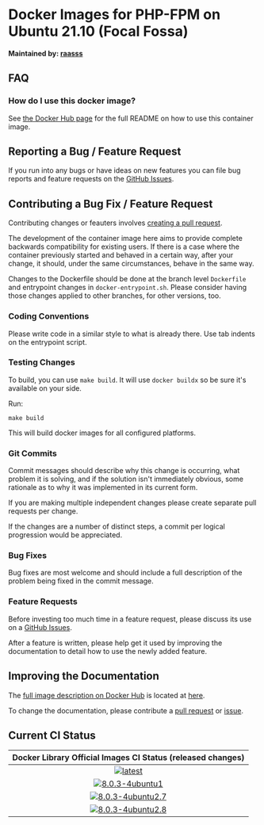 # Docker Images for PHP-FPM on Ubuntu 21.10 (Focal Fossa)

**Maintained by: [raasss](https://github.com/raasss/)**

## FAQ

### How do I use this docker image?

See [the Docker Hub page](https://hub.docker.com/repository/docker/raasss/php-fpm-ubuntu-21.10/general) for the full README on how to use this container image.

## Reporting a Bug / Feature Request

If you run into any bugs or have ideas on new features you can file bug reports and feature requests on the [GitHub Issues](https://github.com/raasss/docker-php-fpm-ubuntu-21.10/issues).

## Contributing a Bug Fix / Feature Request

Contributing changes or feauters involves [creating a pull request](https://github.com/raasss/docker-php-fpm-ubuntu-21.10/pulls).

The development of the container image here aims to provide complete backwards compatibility for existing users. If there is a case where the container previously started and behaved in a certain way, after your change, it should, under the same circumstances, behave in the same way.

Changes to the Dockerfile should be done at the branch level `Dockerfile` and entrypoint changes in `docker-entrypoint.sh`. Please consider having those changes applied to other branches, for other versions, too.

### Coding Conventions

Please write code in a similar style to what is already there. Use tab indents on the entrypoint script.

### Testing Changes

To build, you can use `make build`. It will use `docker buildx` so be sure it's available on your side.

Run:
```
make build
```

This will build docker images for all configured platforms.

### Git Commits

Commit messages should describe why this change is occurring, what problem it is solving, and if the solution isn't immediately obvious, some rationale as to why it was implemented in its current form. 

If you are making multiple independent changes please create separate pull requests per change.

If the changes are a number of distinct steps, a commit per logical progression would be appreciated.

### Bug Fixes

Bug fixes are most welcome and should include a full description of the problem being fixed in the commit message.

### Feature Requests

Before investing too much time in a feature request, please discuss its use on a [GitHub Issues](https://github.com/raasss/docker-php-fpm-ubuntu-21.10/issues).

After a feature is written, please help get it used by improving the documentation to detail how to use the newly added feature.

## Improving the Documentation

The [full image description on Docker Hub](https://hub.docker.com/r/raasss/php-fpm-ubuntu-21.10) is located at [here](https://github.com/raasss/docker-php-fpm-ubuntu-21.10/blob/main/README.docker.io.md).

To change the documentation, please contribute a [pull request](https://github.com/raasss/docker-php-fpm-ubuntu-21.10/pulls) or [issue](https://github.com/raasss/docker-php-fpm-ubuntu-21.10/issues).


## Current CI Status

| Docker Library Official Images CI Status (released changes) |
|:-:|
| [![latest](https://github.com/raasss/docker-php-fpm-ubuntu-21.10/actions/workflows/latest.yml/badge.svg)](https://github.com/raasss/docker-php-fpm-ubuntu-21.10/actions/workflows/latest.yml) |
| [![8.0.3-4ubuntu1](https://github.com/raasss/docker-php-fpm-ubuntu-21.10/actions/workflows/8.0.3-4ubuntu1.yml/badge.svg)](https://github.com/raasss/docker-php-fpm-ubuntu-21.10/actions/workflows/8.0.3-4ubuntu1.yml) |
| [![8.0.3-4ubuntu2.7](https://github.com/raasss/docker-php-fpm-ubuntu-21.10/actions/workflows/8.0.3-4ubuntu2.7.yml/badge.svg)](https://github.com/raasss/docker-php-fpm-ubuntu-21.10/actions/workflows/8.0.3-4ubuntu2.7.yml) |
| [![8.0.3-4ubuntu2.8](https://github.com/raasss/docker-php-fpm-ubuntu-21.10/actions/workflows/8.0.3-4ubuntu2.8.yml/badge.svg)](https://github.com/raasss/docker-php-fpm-ubuntu-21.10/actions/workflows/8.0.3-4ubuntu2.8.yml) |
